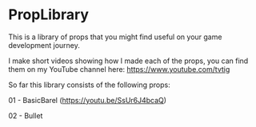 # PropLibrary
This is a library of props that you might find useful on your game development journey.

I make short videos showing how I made each of the props, you can find them on my YouTube channel here: https://www.youtube.com/tvtig

So far this library consists of the following props:

01 - BasicBarel (https://youtu.be/SsUr6J4bcaQ)

02 - Bullet
